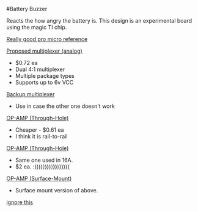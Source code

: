#Battery Buzzer

Reacts the how angry the battery is.  This design is an experimental board using the magic TI chip.

[Really good pro micro reference](https://cdn.sparkfun.com/assets/9/c/3/c/4/523a1765757b7f5c6e8b4567.png)

[Proposed multiplexer (analog)](http://www.ti.com/product/SN74HC4852/)
* $0.72 ea
* Dual 4:1 multiplexer
* Multiple package types
* Supports up to 6v VCC 

[Backup multiplexer](http://www.ti.com/product/SN74CB3T3253/)
* Use in case the other one doesn't work

[OP-AMP (Through-Hole)](https://www.digikey.com/products/en?mpart=TL071CP&v=296)
* Cheaper - $0.61 ea
* I think it is rail-to-rail

[OP-AMP (Through-Hole)](https://www.digikey.com/products/en?mpart=LMC6482AIN/NOPB&v=296)
* Same one used in 16A.
* $2 ea. :((((((((((((((((((

[OP-AMP (Surface-Mount)](https://www.digikey.com/products/en?mpart=LMC6482AIM/NOPB&v=296)
* Surface mount version of above.


[ignore this](http://www.ti.com/product/BQ76920)
